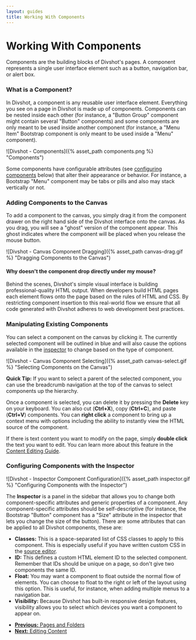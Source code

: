 ```yaml
---
layout: guides
title: Working With Components
---
```


<h1 class='page-header'>Working With Components</h1>

<p class='lead'>Components are the building blocks of Divshot's pages. A component represents a single user interface element such as a button, navigation bar, or alert box.</p>

### What is a Component?

In Divshot, a component is any reusable user interface element. Everything you see on a page in Divshot is made up of components. Components can be nested inside each other (for instance, a "Button Group" component might contain several "Button" components) and some components are only meant to be used inside another component (for instance, a "Menu Item" Bootstrap component is only meant to be used inside a "Menu" component).

![Divshot - Components]({% asset_path components.png %} "Components")

Some components have configurable attributes (see [configuring components](#configuring-components) below) that alter their appearance or behavior. For instance, a Bootstrap "Menu" component may be tabs or pills and also may stack vertically or not.

### Adding Components to the Canvas

To add a component to the canvas, you simply drag it from the component drawer on the right hand side of the Divshot interface onto the canvas. As you drag, you will see a "ghost" version of the component appear. This ghost indicates where the component will be placed when you release the mouse button.

![Divshot - Canvas Component Dragging]({% asset_path canvas-drag.gif %} "Dragging Components to the Canvas")

<div class='alert alert-question alert-info alert-block'>
  <h4>Why doesn't the component drop directly under my mouse?</h4>

  <p>Behind the scenes, Divshot's simple visual interface is building professional-quality HTML output. When developers build HTML pages each element flows onto the page based on the rules of HTML and CSS. By restricting component insertion to this real-world flow we ensure that all code generated with Divshot adheres to web development best practices.</p>
</div>

### Manipulating Existing Components

You can select a component on the canvas by clicking it. The currently selected component will be outlined in blue and will also cause the options available in the [inspector](#configuring-components) to change based on the type of component.

![Divshot - Canvas Component Selecting]({% asset_path canvas-select.gif %} "Selecting Components on the Canvas")

<div class='alert alert-success'><b>Quick Tip:</b> If you want to select a parent of the selected component, you can use the breadcrumb navigation at the top of the canvas to select components up the hierarchy.</div>

Once a component is selected, you can delete it by pressing the **Delete** key on your keyboard. You can also cut (**Ctrl+X**), copy (**Ctrl+C**), and paste (**Ctrl+V**) components. You can **right click** a component to bring up a context menu with options including the ability to instantly view the HTML source of the component.

If there is text content you want to modify on the page, simply **double click** the text you want to edit. You can learn more about this feature in the [Content Editing Guide](/guides/content.html).

<h3 id='configuring-components'>Configuring Components with the Inspector</h3>

![Divshot - Inspector Component Configuration]({% asset_path inspector.gif %} "Configuring Components with the Inspector")

The **Inspector** is a panel in the sidebar that allows you to change both component-specific attributes and generic properties of a component. Any component-specific attributes should be self-descriptive (for instance, the Bootstrap "Button" component has a "Size" attribute in the inspector that lets you change the size of the button). There are some attributes that can be applied to all Divshot components, these are:

* **Classes:** This is a space-separated list of CSS classes to apply to this component. This is especially useful if you have written custom CSS in the [source editor](/guides/source.html#custom-css).
* **ID:** This defines a custom HTML element ID to the selected component. Remember that IDs should be unique on a page, so don't give two components the same ID.
* **Float:** You may want a component to float outside the normal flow of elements. You can choose to float to the right or left of the layout using this option. This is useful, for instance, when adding multiple menus to a navigation bar.
* **Visibility:** Because Divshot has built-in responsive design features, visibility allows you to select which devices you want a component to appear on.

<ul class="pager">
  <li><a href="/guides/pages.html"><b>Previous:</b> Pages and Folders</a</li>
  <li><a href="/guides/content.html"><b>Next:</b> Editing Content</a</li>
</ul>